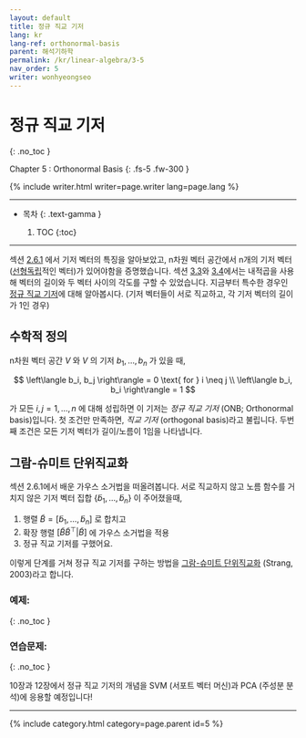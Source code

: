 ```yaml
---
layout: default
title: 정규 직교 기저
lang: kr
lang-ref: orthonormal-basis
parent: 해석기하학
permalink: /kr/linear-algebra/3-5
nav_order: 5
writer: wonhyeongseo
---
```


# 정규 직교 기저
{: .no_toc }


Chapter 5 : Orthonormal Basis
{: .fs-5 .fw-300 }


{% include writer.html writer=page.writer lang=page.lang %}

---

- 목차
    {: .text-gamma }

    1. TOC
    {:toc}

---

섹션 [2.6.1](https://junnei.github.io/mml/kr/linear-algebra/2-6#1-generating-set-and-basis) 에서 기저 벡터의 특징을 알아보았고, n차원 벡터 공간에서 n개의 기저 벡터 ([선형독립](https://www.khanacademy.org/math/linear-algebra/vectors-and-spaces/linear-independence/v/linear-algebra-introduction-to-linear-independence)적인 벡터)가 있어야함을 증명했습니다. 섹션 [3.3](https://junnei.github.io/mml/kr/linear-algebra/3-3)와 [3.4](https://junnei.github.io/mml/kr/linear-algebra/3-4)에서는 내적곱을 사용해 벡터의 길이와 두 벡터 사이의 각도를 구할 수 있었습니다. 지금부터 특수한 경우인 [정규 직교 기저](https://www.khanacademy.org/math/linear-algebra/alternate-bases/orthonormal-basis/v/linear-algebra-introduction-to-orthonormal-bases)에 대해 알아봅시다. (기저 벡터들이 서로 직교하고, 각 기저 벡터의 길이가 1인 경우)

## 수학적 정의

n차원 벡터 공간 $V$ 와 $V$ 의 기저 ${b_1, \dots, b_n}$ 가 있을 때,

$$
\left\langle b_i, b_j \right\rangle = 0 \text{ for } i \neq j \\
\left\langle b_i, b_i \right\rangle = 1
$$

가 모든 $i,j = 1, \dots, n$ 에 대해 성립하면 이 기저는 *정규 직교 기저* (ONB; Orthonormal basis)입니다. 첫 조건만 만족하면, *직교 기저* (orthogonal basis)라고 불립니다. 두번째 조건은 모든 기저 벡터가 길이/노름이 1임을 나타냅니다.

## 그람-슈미트 단위직교화

섹션 2.6.1에서 배운 가우스 소거법을 떠올려봅니다. 서로 직교하지 않고 노름 함수를 거치지 않은 기저 벡터 집합 $\{ \tilde{b}_1, \dots, \tilde{b}_n \}$ 이 주어졌을때, 
1. 행렬 $\tilde{B} = \left[ \tilde{b}_1, \dots, \tilde{b}_n \right]$ 로 합치고 
2. 확장 행렬 $\left[ \tilde{B} \tilde{B}^\top | \tilde{B} \right]$ 에 가우스 소거법을 적용
3. 정규 직교 기저를 구했어요.

이렇게 단계를 거쳐 정규 직교 기저를 구하는 방법을 [그람-슈미트 단위직교화](https://darkpgmr.tistory.com/165) (Strang, 2003)라고 합니다.

### 예제:
{: .no_toc }

### 연습문제:
{: .no_toc }

10장과 12장에서 정규 직교 기저의 개념을 SVM (서포트 벡터 머신)과 PCA (주성분 분석)에 응용할 예정입니다!

---

{% include category.html category=page.parent id=5 %}